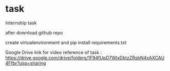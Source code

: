 # task
Internship task

after download github repo

create virtualenvironment and pip install requirements.txt


Google Drive link for video reference of task :
https://drive.google.com/drive/folders/1F94fUpD7WlxDktzZRsbN4xAXCAU4Ffbr?usp=sharing
